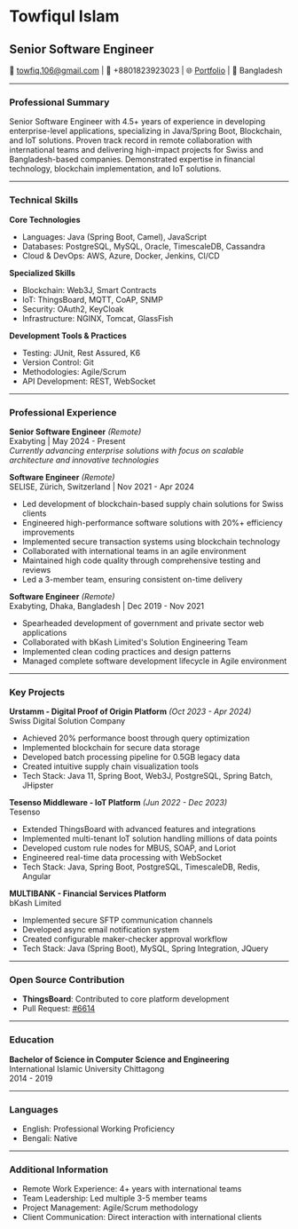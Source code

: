 # Towfiqul Islam
## Senior Software Engineer

📧 towfiq.106@gmail.com | 📱 +8801823923023 | 🌐 [Portfolio](https://laziestcoder.github.io) | 📍 Bangladesh

---

### Professional Summary
Senior Software Engineer with 4.5+ years of experience in developing enterprise-level applications, specializing in Java/Spring Boot, Blockchain, and IoT solutions. Proven track record in remote collaboration with international teams and delivering high-impact projects for Swiss and Bangladesh-based companies. Demonstrated expertise in financial technology, blockchain implementation, and IoT solutions.

---

### Technical Skills

**Core Technologies**
- Languages: Java (Spring Boot, Camel), JavaScript
- Databases: PostgreSQL, MySQL, Oracle, TimescaleDB, Cassandra
- Cloud & DevOps: AWS, Azure, Docker, Jenkins, CI/CD

**Specialized Skills**
- Blockchain: Web3J, Smart Contracts
- IoT: ThingsBoard, MQTT, CoAP, SNMP
- Security: OAuth2, KeyCloak
- Infrastructure: NGINX, Tomcat, GlassFish

**Development Tools & Practices**
- Testing: JUnit, Rest Assured, K6
- Version Control: Git
- Methodologies: Agile/Scrum
- API Development: REST, WebSocket

---

### Professional Experience

**Senior Software Engineer** _(Remote)_  
Exabyting | May 2024 - Present  
_Currently advancing enterprise solutions with focus on scalable architecture and innovative technologies_

**Software Engineer** _(Remote)_  
SELISE, Zürich, Switzerland | Nov 2021 - Apr 2024
- Led development of blockchain-based supply chain solutions for Swiss clients
- Engineered high-performance software solutions with 20%+ efficiency improvements
- Implemented secure transaction systems using blockchain technology
- Collaborated with international teams in an agile environment
- Maintained high code quality through comprehensive testing and reviews
- Led a 3-member team, ensuring consistent on-time delivery

**Software Engineer** _(Remote)_  
Exabyting, Dhaka, Bangladesh | Dec 2019 - Nov 2021
- Spearheaded development of government and private sector web applications
- Collaborated with bKash Limited's Solution Engineering Team
- Implemented clean coding practices and design patterns
- Managed complete software development lifecycle in Agile environment

---

### Key Projects

**Urstamm - Digital Proof of Origin Platform** _(Oct 2023 - Apr 2024)_  
Swiss Digital Solution Company
- Achieved 20% performance boost through query optimization
- Implemented blockchain for secure data storage
- Developed batch processing pipeline for 0.5GB legacy data
- Created intuitive supply chain visualization tools
- Tech Stack: Java 11, Spring Boot, Web3J, PostgreSQL, Spring Batch, JHipster

**Tesenso Middleware - IoT Platform** _(Jun 2022 - Dec 2023)_  
Tesenso
- Extended ThingsBoard with advanced features and integrations
- Implemented multi-tenant IoT solution handling millions of data points
- Developed custom rule nodes for MBUS, SOAP, and Loriot
- Engineered real-time data processing with WebSocket
- Tech Stack: Java, Spring Boot, PostgreSQL, TimescaleDB, Redis, Angular

**MULTIBANK - Financial Services Platform**  
bKash Limited
- Implemented secure SFTP communication channels
- Developed async email notification system
- Created configurable maker-checker approval workflow
- Tech Stack: Java (Spring Boot), MySQL, Spring Integration, JQuery

---

### Open Source Contribution
- **ThingsBoard**: Contributed to core platform development
- Pull Request: [#6614](https://github.com/thingsboard/thingsboard)

---

### Education
**Bachelor of Science in Computer Science and Engineering**  
International Islamic University Chittagong  
2014 - 2019

---

### Languages
- English: Professional Working Proficiency
- Bengali: Native

---

### Additional Information
- Remote Work Experience: 4+ years with international teams
- Team Leadership: Led multiple 3-5 member teams
- Project Management: Agile/Scrum methodology
- Client Communication: Direct interaction with international clients